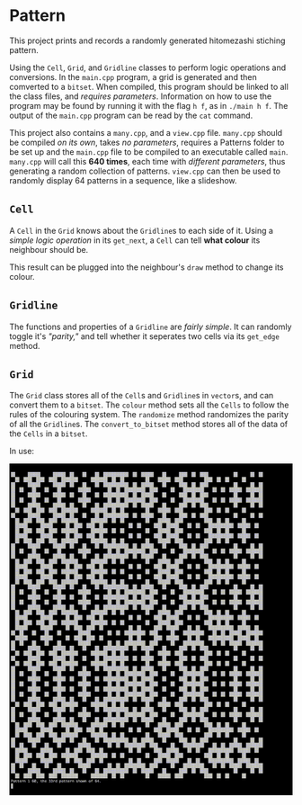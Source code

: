 
# Pattern

This project prints and records a randomly generated hitomezashi stiching pattern.

Using the `Cell`, `Grid`, and `Gridline` classes to perform logic operations and conversions.
In the `main.cpp` program, a grid is generated and then comverted to a `bitset`.
When compiled, this program should be linked to all the class files, and *requires parameters*.
Information on how to use the program may be found by running it with the flag `h f`, as in `./main h f`.
The output of the `main.cpp` program can be read by the `cat` command.

This project also contains a `many.cpp`, and a `view.cpp` file.
`many.cpp` should be compiled *on its own*, takes *no parameters*, requires a Patterns folder to be set up and the `main.cpp` file to be compiled to an executable called `main`.
`many.cpp` will call this **640 times**, each time with *different parameters*, thus generating a random collection of patterns.
`view.cpp` can then be used to randomly display 64 patterns in a sequence, like a slideshow.

## `Cell`

A `Cell` in the `Grid` knows about the `Gridline`s to each side of it.
Using a *simple logic operation* in its `get_next`, a `Cell` can tell **what colour** its neighbour should be.

This result can be plugged into the neighbour's `draw` method to change its colour.

## `Gridline`

The functions and properties of a `Gridline` are *fairly simple*.
It can randomly toggle it's *"parity,"* and tell whether it seperates two cells via its `get_edge` method.

## `Grid`

The `Grid` class stores all of the `Cell`s and `Gridline`s in `vector`s, and can convert them to a `bitset`.
The `colour` method sets all the `Cells` to follow the rules of the colouring system.
The `randomize` method randomizes the parity of all the `Gridline`s.
The `convert_to_bitset` method stores all of the data of the `Cells` in a `bitset`.

In use:

![Pattern](./example.gif "So cool!")